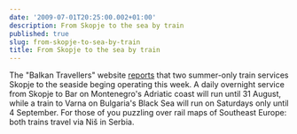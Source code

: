 ```yaml
---
date: '2009-07-01T20:25:00.002+01:00'
description: From Skopje to the sea by train
published: true
slug: from-skopje-to-sea-by-train
title: From Skopje to the sea by train
---
```


The "Balkan Travellers" website <a href="http://www.balkantravellers.com/index.php?option=com_content&amp;task=view&amp;id=1305">reports</a> that two summer-only train services Skopje to the seaside beging operating this week. A daily overnight service from Skopje to Bar on Montenegro's Adriatic coast will run until 31 August, while a train to Varna on Bulgaria's Black Sea will run on Saturdays only until 4 September. For those of you puzzling over rail maps of Southeast Europe: both trains travel via Niš in Serbia.